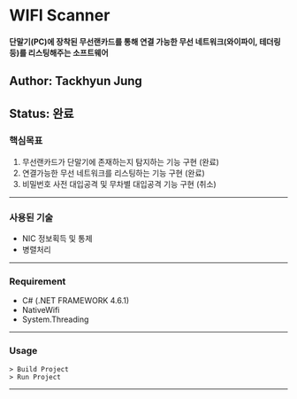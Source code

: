 # WIFI Scanner
#### 단말기(PC)에 장착된 무선랜카드를 통해 연결 가능한 무선 네트워크(와이파이, 테더링 등)를 리스팅해주는 소프트웨어

## Author: Tackhyun Jung

## Status: 완료

### 핵심목표
1) 무선랜카드가 단말기에 존재하는지 탐지하는 기능 구현 (완료)
2) 연결가능한 무선 네트워크를 리스팅하는 기능 구현 (완료)
3) 비밀번호 사전 대입공격 및 무차별 대입공격 기능 구현 (취소)

---

### 사용된 기술
* NIC 정보획득 및 통제
* 병렬처리

---

### Requirement
* C# (.NET FRAMEWORK 4.6.1)
* NativeWifi
* System.Threading

---

### Usage

```
> Build Project
> Run Project
```

---
